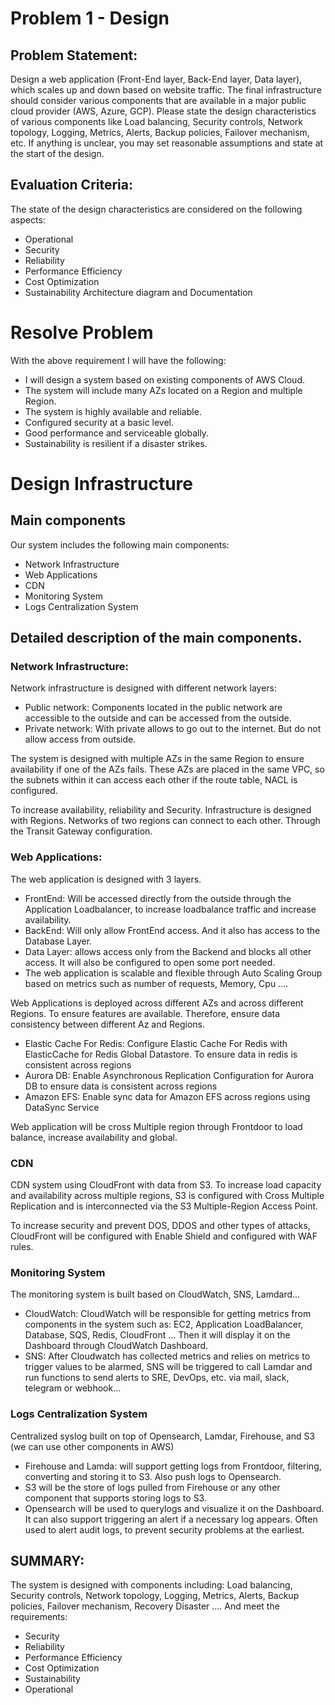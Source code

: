 

# Problem 1 - Design
## Problem Statement:
Design a web application (Front-End layer, Back-End layer, Data layer), which scales up and down based on website traffic. The final infrastructure should consider various components that are available in a major public cloud provider (AWS, Azure, GCP).
Please state the design characteristics of various components like Load balancing, Security controls, Network topology, Logging, Metrics, Alerts, Backup policies, Failover mechanism, etc.
If anything is unclear, you may set reasonable assumptions and state at the start of the design.


## Evaluation Criteria:
The state of the design characteristics are considered on the following aspects:
- Operational
- Security
- Reliability
- Performance Efficiency
- Cost Optimization
- Sustainability
Architecture diagram and Documentation


# Resolve Problem

With the above requirement I will have the following:
- I will design a system based on existing components of AWS Cloud.
- The system will include many AZs located on a Region and multiple Region.
- The system is highly available and reliable.
- Configured security at a basic level.
- Good performance and serviceable globally.
- Sustainability is resilient if a disaster strikes.


# Design Infrastructure



## Main components
Our system includes the following main components:
- Network Infrastructure
- Web Applications
- CDN
- Monitoring System
- Logs Centralization System

## Detailed description of the main components.
### Network Infrastructure:
Network infrastructure is designed with different network layers:
- Public network: Components located in the public network are accessible to the outside and can be accessed from the outside.
- Private network: With private allows to go out to the internet. But do not allow access from outside. 

The system is designed with multiple AZs in the same Region to ensure availability if one of the AZs fails. These AZs are placed in the same VPC, so the subnets within it can access each other if the route table, NACL is configured.

To increase availability, reliability and Security. Infrastructure is designed with Regions. Networks of two regions can connect to each other. Through the Transit Gateway configuration.


### Web Applications:
The web application is designed with 3 layers.
- FrontEnd: Will be accessed directly from the outside through the Application Loadbalancer, to increase loadbalance traffic and increase availability.
- BackEnd:  Will only allow FrontEnd access. And it also has access to the Database Layer.
- Data Layer: allows access only from the Backend and blocks all other access. It will also be configured to open some port needed.
- The web application is scalable and flexible through Auto Scaling Group based on metrics such as number of requests, Memory, Cpu ....

Web Applications is deployed across different AZs and across different Regions. To ensure features are available. Therefore, ensure data consistency between different Az and Regions.
- Elastic Cache For Redis: Configure Elastic Cache For Redis with ElasticCache for Redis Global Datastore. To ensure data in redis is consistent across regions
- Aurora DB: Enable Asynchronous Replication Configuration for Aurora DB to ensure data is consistent across regions
- Amazon EFS: Enable sync data for Amazon EFS across regions using DataSync Service

Web application will be cross Multiple region through Frontdoor to load balance, increase availability and global.



### CDN
CDN system using CloudFront with data from S3. To increase load capacity and availability across multiple regions, S3 is configured with Cross Multiple Replication and is interconnected via the S3 Multiple-Region Access Point.

To increase security and prevent DOS, DDOS and other types of attacks, CloudFront will be configured with Enable Shield and configured with WAF rules.

### Monitoring System
The monitoring system is built based on CloudWatch, SNS, Lamdard...
- CloudWatch: CloudWatch will be responsible for getting metrics from components in the system such as: EC2, Application LoadBalancer, Database, SQS, Redis, CloudFront ... Then it will display it on the Dashboard through CloudWatch Dashboard.
- SNS: After Cloudwatch has collected metrics and relies on metrics to trigger values ​​to be alarmed, SNS will be triggered to call Lamdar and run functions to send alerts to SRE, DevOps, etc. via mail, slack, telegram or webhook...

### Logs Centralization System

Centralized syslog built on top of Opensearch, Lamdar, Firehouse, and S3 (we can use other components in AWS)
- Firehouse and Lamda: will support getting logs from Frontdoor, filtering, converting and storing it to S3. Also push logs to Opensearch.
- S3 will be the store of logs pulled from Firehouse or any other component that supports storing logs to S3.
- Opensearch will be used to querylogs and visualize it on the Dashboard. It can also support triggering an alert if a necessary log appears. Often used to alert audit logs, to prevent security problems at the earliest.

## SUMMARY:
The system is designed with components including: Load balancing, Security controls, Network topology, Logging, Metrics, Alerts, Backup policies, Failover mechanism, Recovery Disaster ....
And meet the requirements:
- Security
- Reliability
- Performance Efficiency
- Cost Optimization
- Sustainability
- Operational

